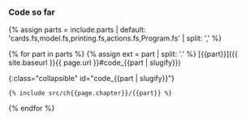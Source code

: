 ### Code so far

{% assign parts = include.parts | default: 'cards.fs,model.fs,printing.fs,actions.fs,Program.fs' | split: ',' %}

{% for part in parts %}
{% assign ext = part | split: '.' %}
[{{part}}]({{ site.baseurl }}{{ page.url }}#code_{{part | slugify}})

{:class="collapsible" id="code_{{part | slugify}}"}
```{{ ext[1] | replace: 'fs', 'fsharp' }}
{% include src/ch{{page.chapter}}/{{part}} %}
```

{% endfor %}